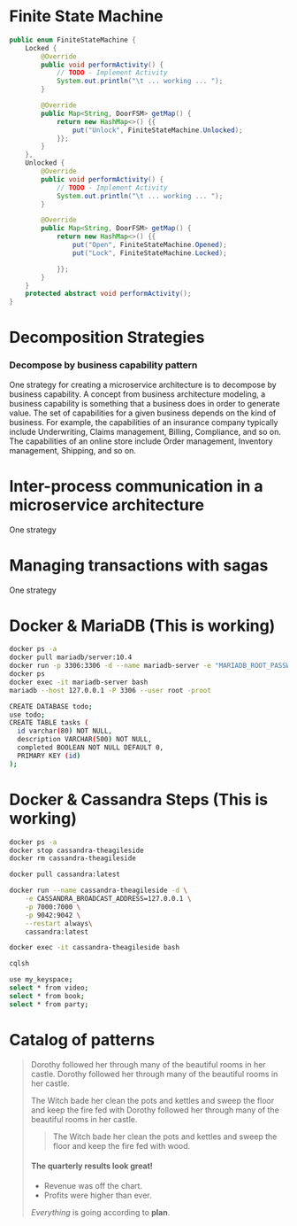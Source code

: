 

# Finite State Machine
```java
public enum FiniteStateMachine {
    Locked {
        @Override
        public void performActivity() {
            // TODO - Implement Activity
            System.out.println("\t ... working ... ");
        }

        @Override
        public Map<String, DoorFSM> getMap() {
            return new HashMap<>() {{
                put("Unlock", FiniteStateMachine.Unlocked);
            }};
        }
    },
    Unlocked {
        @Override
        public void performActivity() {
            // TODO - Implement Activity
            System.out.println("\t ... working ... ");
        }

        @Override
        public Map<String, DoorFSM> getMap() {
            return new HashMap<>() {{
                put("Open", FiniteStateMachine.Opened);
                put("Lock", FiniteStateMachine.Locked);

            }};
        }
    }
    protected abstract void performActivity();
}
```
# Decomposition Strategies
### Decompose by business capability pattern
One strategy for creating a microservice architecture is to decompose by business capability. A concept from business architecture modeling, a business capability is something that a business does in order to generate value. The set of capabilities for a given business depends on the kind of business. For example, the capabilities of an insurance company typically include Underwriting, Claims management, Billing, Compliance, and so on. The capabilities of an online store include Order management, Inventory management, Shipping, and so on.
# Inter-process communication in a microservice architecture
One strategy
# Managing transactions with sagas
One strategy


 











# Docker & MariaDB (This is working)
```bash
docker ps -a
docker pull mariadb/server:10.4
docker run -p 3306:3306 -d --name mariadb-server -e "MARIADB_ROOT_PASSWORD=root" mariadb/server:10.4
docker ps
docker exec -it mariadb-server bash
mariadb --host 127.0.0.1 -P 3306 --user root -proot

CREATE DATABASE todo;
use todo;
CREATE TABLE tasks (
  id varchar(80) NOT NULL,
  description VARCHAR(500) NOT NULL,
  completed BOOLEAN NOT NULL DEFAULT 0,
  PRIMARY KEY (id)
);
```
# Docker & Cassandra Steps (This is working)
```bash
docker ps -a
docker stop cassandra-theagileside
docker rm cassandra-theagileside

docker pull cassandra:latest

docker run --name cassandra-theagileside -d \
    -e CASSANDRA_BROADCAST_ADDRESS=127.0.0.1 \
    -p 7000:7000 \
    -p 9042:9042 \
    --restart always\
    cassandra:latest

docker exec -it cassandra-theagileside bash

cqlsh

use my_keyspace;
select * from video;
select * from book;
select * from party;
```



# Catalog of patterns
> Dorothy followed her through many of the beautiful rooms in her castle.
> Dorothy followed her through many of the beautiful rooms in her castle.
>
> The Witch bade her clean the pots and kettles and sweep the floor and keep the fire fed with
> Dorothy followed her through many of the beautiful rooms in her castle.
>
>> The Witch bade her clean the pots and kettles and sweep the floor and keep the fire fed with wood.
> #### The quarterly results look great!
>
> - Revenue was off the chart.
> - Profits were higher than ever.
>
>  *Everything* is going according to **plan**.


